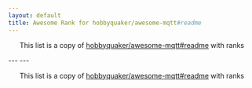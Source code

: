 ```yaml
---
layout: default
title: Awesome Rank for hobbyquaker/awesome-mqtt#readme
---
```


<p align="center">
	This list is a copy of <a href="https://github.com/hobbyquaker/awesome-mqtt#readme">hobbyquaker/awesome-mqtt#readme</a> with ranks
</p>
---
---
<p align="center">
	This list is a copy of <a href="https://github.com/hobbyquaker/awesome-mqtt#readme">hobbyquaker/awesome-mqtt#readme</a> with ranks
</p>
